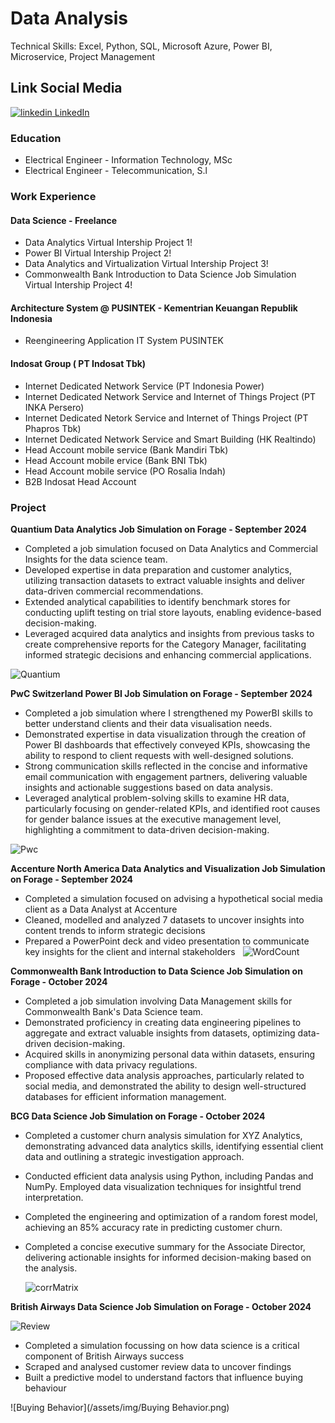 

# Data Analysis
Technical Skills: Excel, Python, SQL, Microsoft Azure, Power BI, Microservice, Project Management


## Link Social Media
[![linkedin](/assets/img/LinkedIn.svg) LinkedIn](https://www.linkedin.com/in/burhanudin-badiuzaman4a9204161/)


### Education
- Electrical Engineer - Information Technology, MSc
- Electrical Engineer - Telecommunication, S.l

### Work Experience

#### Data Science - Freelance
- Data Analytics Virtual Intership Project 1!
- Power BI Virtual Intership Project 2!
- Data Analytics and Virtualization Virtual Intership Project 3!
- Commonwealth Bank Introduction to Data Science Job Simulation Virtual Intership Project 4!
  
#### Architecture System @ PUSINTEK - Kementrian Keuangan Republik Indonesia
- Reengineering Application IT System PUSINTEK

#### Indosat Group ( PT Indosat Tbk)
- Internet Dedicated Network Service (PT Indonesia Power)
- Internet Dedicated Network Service and Internet of Things Project (PT INKA Persero)
- Internet Dedicated Netork Service and Internet of Things Project (PT Phapros Tbk)
- Internet Dedicated Network Service and Smart Building (HK Realtindo)
- Head Account mobile service (Bank Mandiri Tbk)
- Head Account mobile ervice (Bank BNI Tbk)
- Head Account mobile service (PO Rosalia Indah)
- B2B Indosat Head Account

### Project

**Quantium Data Analytics Job Simulation on Forage - September 2024**
 * Completed a job simulation focused on Data Analytics and Commercial Insights
   for the data science team.
 * Developed expertise in data preparation and customer analytics, utilizing
   transaction datasets to extract valuable insights and deliver data-driven
   commercial recommendations.
 * Extended analytical capabilities to identify benchmark stores for conducting
   uplift testing on trial store layouts, enabling evidence-based
   decision-making.
 * Leveraged acquired data analytics and insights from previous tasks to create
   comprehensive reports for the Category Manager, facilitating informed
   strategic decisions and enhancing commercial applications.

![Quantium](/assets/img/Quantium.png)


**PwC Switzerland Power BI Job Simulation on Forage - September 2024**


 * Completed a job simulation where I strengthened my PowerBI skills to better
   understand clients and their data visualisation needs.
 * Demonstrated expertise in data visualization through the creation of Power BI
   dashboards that effectively conveyed KPIs, showcasing the ability to respond
   to client requests with well-designed solutions.
 * Strong communication skills reflected in the concise and informative email
   communication with engagement partners, delivering valuable insights and
   actionable suggestions based on data analysis.
 * Leveraged analytical problem-solving skills to examine HR data, particularly
   focusing on gender-related KPIs, and identified root causes for gender
   balance issues at the executive management level, highlighting a commitment
   to data-driven decision-making.

![Pwc](/assets/img/Pwc.png)
 

**Accenture North America Data Analytics and Visualization Job Simulation on
Forage - September 2024**


 * Completed a simulation focused on advising a hypothetical social media client
   as a Data Analyst at Accenture
 * Cleaned, modelled and analyzed 7 datasets to uncover insights into content
   trends to inform strategic decisions
 * Prepared a PowerPoint deck and video presentation to communicate key insights
   for the client and internal stakeholders
    
   ![WordCount](/assets/img/WordCount.png)


**Commonwealth Bank Introduction to Data Science Job Simulation on Forage -
October 2024**


 * Completed a job simulation involving Data Management skills for Commonwealth
   Bank's Data Science team.
 * Demonstrated proficiency in creating data engineering pipelines to aggregate
   and extract valuable insights from datasets, optimizing data-driven
   decision-making.
 * Acquired skills in anonymizing personal data within datasets, ensuring
   compliance with data privacy regulations.
 * Proposed effective data analysis approaches, particularly related to social
   media, and demonstrated the ability to design well-structured databases for
   efficient information management.


**BCG Data Science Job Simulation on Forage - October 2024**

 * Completed a customer churn analysis simulation for XYZ Analytics,
   demonstrating advanced data analytics skills, identifying essential client
   data and outlining a strategic investigation approach.
 * Conducted efficient data analysis using Python, including Pandas and NumPy.
   Employed data visualization techniques for insightful trend interpretation.
 * Completed the engineering and optimization of a random forest model,
   achieving an 85% accuracy rate in predicting customer churn.
 * Completed a concise executive summary for the Associate Director, delivering
   actionable insights for informed decision-making based on the analysis.

   ![corrMatrix](/assets/img/corrMatrix.png)

**British Airways Data Science Job Simulation on Forage - October 2024**

 ![Review](/assets/img/Review.png)

 * Completed a simulation focussing on how data science is a critical component
   of British Airways success
 * Scraped and analysed customer review data to uncover findings
 * Built a predictive model to understand factors that influence buying
   behaviour

 ![Buying Behavior](/assets/img/Buying Behavior.png)
